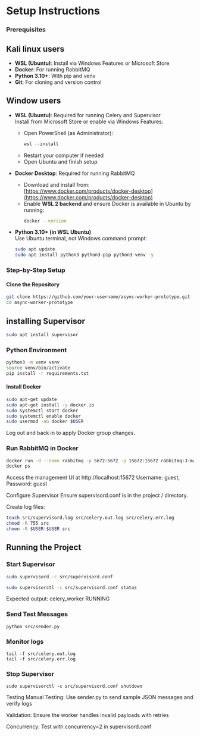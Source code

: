 
# Setup Instructions
### Prerequisites

## Kali linux users

- **WSL (Ubuntu)**: Install via Windows Features or Microsoft Store
- **Docker**: For running RabbitMQ
- **Python 3.10+**: With pip and venv
- **Git**: For cloning and version control

## Window users


- **WSL (Ubuntu)**: Required for running Celery and Supervisor  
  Install from Microsoft Store or enable via Windows Features:
  - Open PowerShell (as Administrator):
    ```powershell
    wsl --install
    ```
  - Restart your computer if needed
  - Open Ubuntu and finish setup

- **Docker Desktop**: Required for running RabbitMQ  
  - Download and install from: [https://www.docker.com/products/docker-desktop](https://www.docker.com/products/docker-desktop)
  - Enable **WSL 2 backend** and ensure Docker is available in Ubuntu by running:
    ```bash
    docker --version
    ```

 - **Python 3.10+ (in WSL Ubuntu)**  
   Use Ubuntu terminal, not Windows command prompt:
   ```bash
   sudo apt update
   sudo apt install python3 python3-pip python3-venv -y
    ```


### Step-by-Step Setup

#### Clone the Repository

```bash
git clone https://github.com/your-username/async-worker-prototype.git
cd async-worker-prototype

```

## installing Supervisor 
```bash 
sudo apt install supervisor
```


### Python Environment

```bash
python3 -m venv venv
source venv/bin/activate
pip install -r requirements.txt
```

#### Install Docker

```bash
sudo apt-get update
sudo apt-get install -y docker.io
sudo systemctl start docker
sudo systemctl enable docker
sudo usermod -aG docker $USER

```

Log out and back in to apply Docker group changes.

### Run RabbitMQ in Docker
```bash
docker run -d --name rabbitmq -p 5672:5672 -p 15672:15672 rabbitmq:3-management
docker ps
```

Access the management UI at http://localhost:15672
Username: guest, Password: guest

Configure Supervisor
Ensure supervisord.conf is in the project / directory.

Create log files:

```bash
touch src/supervisord.log src/celery.out.log src/celery.err.log
chmod -R 755 src
chown -R $USER:$USER src
```


## Running the Project

### Start Supervisor

```bash 
sudo supervisord -c src/supervisord.conf

sudo supervisorctl -c src/supervisord.conf status
```

Expected output: celery_worker RUNNING


### Send Test Messages

```
python src/sender.py
```

### Monitor logs
```
tail -f src/celery.out.log
tail -f src/celery.err.log
```

### Stop Supervisor

```
sudo supervisorctl -c src/supervisord.conf shutdown
```


Testing
Manual Testing: Use sender.py to send sample JSON messages and verify logs

Validation: Ensure the worker handles invalid payloads with retries

Concurrency: Test with concurrency=2 in supervisord.conf